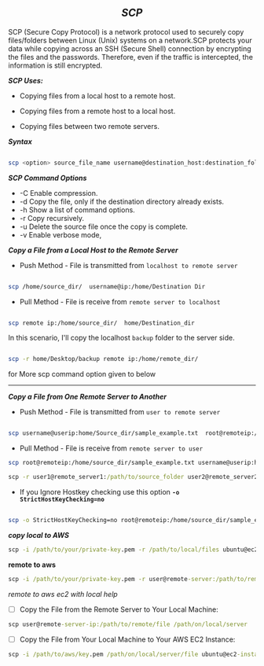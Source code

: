 $$SCP$$
---

SCP (Secure Copy Protocol) is a network protocol used to securely copy files/folders between Linux (Unix) systems on a network.SCP protects your data while copying across an SSH (Secure Shell) connection by encrypting the files and the passwords. 
Therefore, even if the traffic is intercepted, the information is still encrypted.


_**SCP Uses:**_


 * Copying files from a local host to a remote host.
 
 * Copying files from a remote host to a local host.
 
 * Copying files between two remote servers.


_**Syntax**_

```bash

scp <option> source_file_name username@destination_host:destination_folder

```

_**SCP Command Options**_

* -C	Enable compression.
* -d	Copy the file, only if the destination directory already exists.
* -h	Show a list of command options.
* -r	Copy recursively.
* -u	Delete the source file once the copy is complete.
* -v	Enable verbose mode,



_**Copy a File from a Local Host to the Remote Server**_

* Push Method - File is transmitted from `localhost to remote server` 

```bash 

scp /home/source_dir/  username@ip:/home/Destination Dir

```

* Pull Method - File is receive from `remote server to localhost`

```bash

scp remote ip:/home/source_dir/  home/Destination_dir 

```

In this scenario, I'll copy the localhost `backup` folder to the server side.

```bash

scp -r home/Desktop/backup remote ip:/home/remote_dir/

```

for More scp command option given to below

---

_**Copy a File from One Remote Server to Another**_


* Push Method - File is transmitted from `user to remote server` 
 
```bash

scp username@userip:home/Source_dir/sample_example.txt  root@remoteip:/home/Destination_dir/

```
* Pull Method - File is receive from `remote server to user`
 
```bash
scp root@remoteip:/home/source_dir/sample_example.txt username@userip:home/Destination_dir/
```
```cmd
scp -r user1@remote_server1:/path/to/source_folder user2@remote_server2:/path/to/destination_folder
```

* If you Ignore Hostkey checking use this option **`-o StrictHostKeyChecking=no`**

```bash

scp -o StrictHostKeyChecking=no root@remoteip:/home/source_dir/sample_example.txt username@userip:home/Destination_dir/

```

_**copy local to AWS**_

```cmd
scp -i /path/to/your/private-key.pem -r /path/to/local/files ubuntu@ec2-instance-public-ip:/path/on/ec2/instance
```

**remote to aws**

```cmd
scp -i /path/to/your/private-key.pem -r user@remote-server:/path/to/remote/files /path/on/ec2/instance
```

_remote to aws ec2 with local help_

- [ ] Copy the File from the Remote Server to Your Local Machine:

```cmd
scp user@remote-server-ip:/path/to/remote/file /path/on/local/server
```
- [ ] Copy the File from Your Local Machine to Your AWS EC2 Instance:

```cmd
scp -i /path/to/aws/key.pem /path/on/local/server/file ubuntu@ec2-instance-ip:/path/on/ec2/
```

